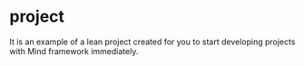 # project

It is an example of a lean project created for you to start developing projects with Mind framework immediately.
